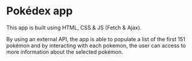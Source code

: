 # Pokédex app

This app is built using HTML, CSS & JS (Fetch & Ajax).

By using an external API, the app is able to populate a list of the first 151 pokémon and by interacting with each pokemon, the user can access to more information
about the selected pokémon.
